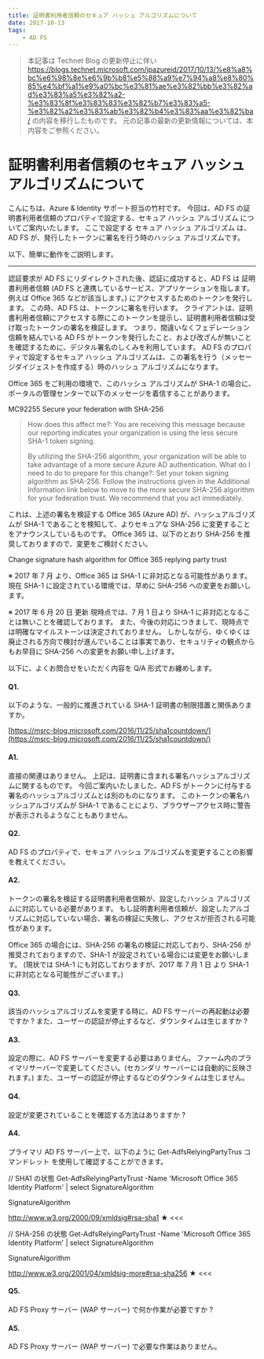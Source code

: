 ```yaml
---
title: 証明書利用者信頼のセキュア ハッシュ アルゴリズムについて
date: 2017-10-13
tags: 
    - AD FS
---
```


> 本記事は Technet Blog の更新停止に伴い https://blogs.technet.microsoft.com/jpazureid/2017/10/13/%e8%a8%bc%e6%98%8e%e6%9b%b8%e5%88%a9%e7%94%a8%e8%80%85%e4%bf%a1%e9%a0%bc%e3%81%ae%e3%82%bb%e3%82%ad%e3%83%a5%e3%82%a2-%e3%83%8f%e3%83%83%e3%82%b7%e3%83%a5-%e3%82%a2%e3%83%ab%e3%82%b4%e3%83%aa%e3%82%ba/ の内容を移行したものです。
> 元の記事の最新の更新情報については、本内容をご参照ください。

# 証明書利用者信頼のセキュア ハッシュ アルゴリズムについて

こんにちは、Azure & Identity サポート担当の竹村です。
今回は、AD FS の証明書利用者信頼のプロパティで設定する、セキュア ハッシュ アルゴリズム についてご案内いたします。
ここで設定する セキュア ハッシュ アルゴリズム は、AD FS が、発行したトークンに署名を行う時のハッシュ アルゴリズムです。

以下、簡単に動作をご説明します。

---

認証要求が AD FS にリダイレクトされた後、認証に成功すると、AD FS は 証明書利用者信頼 (AD FS と連携しているサービス、アプリケーションを指します。例えば Office 365 などが該当します。) にアクセスするためのトークンを発行します。
この時、AD FS は、トークンに署名を行います。
クライアントは、証明書利用者信頼にアクセスする際にこのトークンを提示し、証明書利用者信頼は受け取ったトークンの署名を検証します。
つまり、間違いなくフェデレーション信頼を結んでいる AD FS がトークンを発行したこと、および改ざんが無いことを確認するために、デジタル署名のしくみを利用しています。
AD FS のプロパティで設定するセキュア ハッシュ アルゴリズムは、この署名を行う（メッセージダイジェストを作成する）時のハッシュ アルゴリズムになります。

Office 365 をご利用の環境で、このハッシュ アルゴリズムが SHA-1 の場合に、ポータルの管理センターで以下のメッセージを着信することがあります。

MC92255 Secure your federation with SHA-256

> How does this affect me?:
> You are receiving this message because our reporting indicates your organization is using the less secure SHA-1 token signing.
>
> By utilizing the SHA-256 algorithm, your organization will be able to take advantage of a more secure Azure AD authentication.
> What do I need to do to prepare for this change?: Set your token signing algorithm as SHA-256. Follow the instructions given in the Additional Information link below to move to the more secure SHA-256 algorithm for your federation trust.
> We recommend that you act immediately.

これは、上述の署名を検証する Office 365 (Azure AD) が、ハッシュアルゴリズムが SHA-1 であることを検知して、よりセキュアな SHA-256 に変更することをアナウンスしているものです。
Office 365 は、以下のとおり SHA-256 を推奨しておりますので、変更をご検討ください。

Change signature hash algorithm for Office 365 replying party trust

※ 2017 年 7 月 より、Office 365 は SHA-1 に非対応となる可能性があります。
現在 SHA-1 に設定されている環境では、早めに SHA-256 への変更をお願いします。

※ 2017 年 6 月 20 日 更新
現時点では、7 月 1 日より SHA-1 に非対応となることは無いことを確認しております。
また、今後の対応につきまして、現時点では明確なマイルストーンは決定されておりません。
しかしながら、ゆくゆくは廃止される方向で検討が進んでいることは事実であり、セキュリティの観点からもお早目に SHA-256 への変更をお願い申し上げます。

以下に、よくお問合せをいただく内容を Q/A 形式でお纏めします。

#### Q1.

以下のような、一般的に推進されている SHA-1 証明書の制限措置と関係ありますか。

[https://msrc-blog.microsoft.com/2016/11/25/sha1countdown/](https://msrc-blog.microsoft.com/2016/11/25/sha1countdown/)

#### A1.

直接の関連はありません。
上記は、証明書に含まれる署名ハッシュアルゴリズムに関するものです。
今回ご案内いたしました、AD FS がトークンに付与する署名のハッシュアルゴリズムとは別のものになります。
このトークンの署名ハッシュアルゴリズムが SHA-1 であることにより、ブラウザーアクセス時に警告が表示されるようなこともありません。

#### Q2.

AD FS のプロパティで、セキュア ハッシュ アルゴリズムを変更することの影響を教えてください。

#### A2.

トークンの署名を検証する証明書利用者信頼が、設定したハッシュ アルゴリズムに対応している必要があります。
もし証明書利用者信頼が、設定したアルゴリズムに対応していない場合、署名の検証に失敗し、アクセスが拒否される可能性があります。

Office 365 の場合には、SHA-256 の署名の検証に対応しており、SHA-256 が推奨されておりますので、SHA-1 が設定されている場合には変更をお願いします。
(現状では SHA-1 にも対応しておりますが、2017 年 7 月 1 日 より SHA-1 に非対応となる可能性がございます。)

#### Q3.

該当のハッシュアルゴリズムを変更する時に、AD FS サーバーの再起動は必要ですか ?
また、ユーザーの認証が停止するなど、ダウンタイムは生じますか ?

#### A3.

設定の際に、AD FS サーバーを変更する必要はありません。
ファーム内のプライマリサーバーで変更してください。(セカンダリ サーバーには自動的に反映されます。)
また、ユーザーの認証が停止するなどのダウンタイムは生じません。

#### Q4.

設定が変更されていることを確認する方法はありますか ?

#### A4.

プライマリ AD FS サーバー上で、以下のように Get-AdfsRelyingPartyTrus コマンドレット を使用して確認することができます。

// SHA1 の状態
Get-AdfsRelyingPartyTrust -Name 'Microsoft Office 365 Identity Platform' | select SignatureAlgorithm

SignatureAlgorithm

http://www.w3.org/2000/09/xmldsig#rsa-sha1 ★ <<<

// SHA-256 の状態
Get-AdfsRelyingPartyTrust -Name 'Microsoft Office 365 Identity Platform' | select SignatureAlgorithm

SignatureAlgorithm

http://www.w3.org/2001/04/xmldsig-more#rsa-sha256 ★ <<<

#### Q5.

AD FS Proxy サーバー (WAP サーバー) で何か作業が必要ですか ?

#### A5.

AD FS Proxy サーバー (WAP サーバー) で必要な作業はありません。
